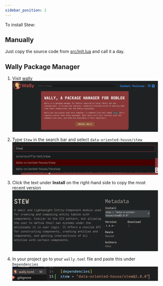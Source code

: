 ```yaml
---
sidebar_position: 2
---
```


To install Stew:

## Manually

Just copy the source code from [src/init.lua](../src/init.lua) and call it a day.

## Wally Package Manager

1. Visit [wally](https://wally.run)
![The Wally Website Homepage](/WallyStep1.png)

2. Type `Stew` in the search bar and select `data-oriented-house/stew`
![Search Results](/WallyStep2.png)

3. Click the text under **Install** on the right-hand side to copy the most recent version
![Copying Most Recent Version](/WallyStep3.png)

4. In your project go to your `wally.toml` file and paste this under `Dependencies`
![Pasting Into wally.toml File](/WallyStep4.png)